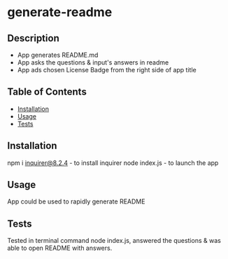 # generate-readme

## Description

- App generates README.md
- App asks the questions & input's answers in readme
- App ads chosen License Badge from the right side of app title

## Table of Contents

- [Installation](#installation)
- [Usage](#usage)
- [Tests](#tests)

## Installation

npm i inquirer@8.2.4 - to install inquirer
node index.js - to launch the app

## Usage

App could be used to rapidly generate README

## Tests

Tested in terminal command node index.js, answered the questions & was able to open README with answers.
